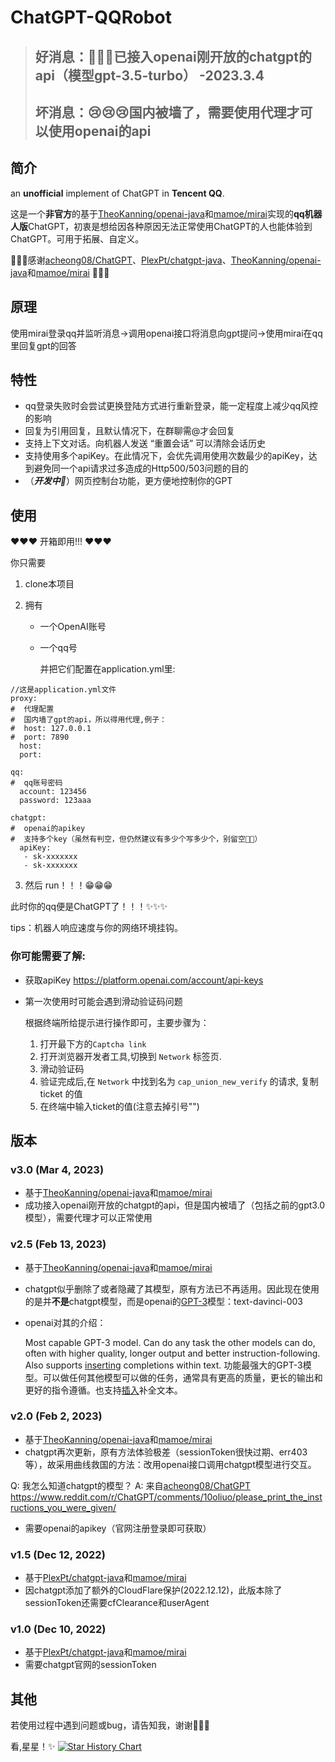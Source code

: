 # ChatGPT-QQRobot

> ## 好消息：🥰🥰🥰已接入openai刚开放的chatgpt的api（模型gpt-3.5-turbo） -2023.3.4
> ## 坏消息：😢😢😢国内被墙了，需要使用代理才可以使用openai的api

## 简介

an **unofficial** implement of ChatGPT in **Tencent QQ**.

这是一个**非官方**的基于[TheoKanning/openai-java](https://github.com/TheoKanning/openai-java)和[mamoe/mirai](https://github.com/mamoe/mirai.git)实现的**qq机器人版**ChatGPT，初衷是想给因各种原因无法正常使用ChatGPT的人也能体验到ChatGPT。可用于拓展、自定义。

🌹🌹🌹感谢[acheong08/ChatGPT](https://github.com/acheong08/ChatGPT)、[PlexPt/chatgpt-java](https://github.com/PlexPt/chatgpt-java)、[TheoKanning/openai-java](https://github.com/TheoKanning/openai-java)和[mamoe/mirai](https://github.com/mamoe/mirai.git) 🌹🌹🌹

## 原理

使用mirai登录qq并监听消息->调用openai接口将消息向gpt提问->使用mirai在qq里回复gpt的回答

## 特性
- qq登录失败时会尝试更换登陆方式进行重新登录，能一定程度上减少qq风控的影响
- 回复为引用回复，且默认情况下，在群聊需@才会回复
- 支持上下文对话。向机器人发送 “重置会话” 可以清除会话历史
- 支持使用多个apiKey。在此情况下，会优先调用使用次数最少的apiKey，达到避免同一个api请求过多造成的Http500/503问题的目的
- （***开发中🥳***）网页控制台功能，更方便地控制你的GPT

## 使用

❤❤❤ 开箱即用!!! ❤❤❤

你只需要

1.  clone本项目

2.  拥有

    -   一个OpenAI账号

    -   一个qq号

        并把它们配置在application.yml里:

```
//这是application.yml文件
proxy:
#  代理配置
#  国内墙了gpt的api，所以得用代理,例子：
#  host: 127.0.0.1
#  port: 7890
  host:
  port:

qq:
#  qq账号密码
  account: 123456
  password: 123aaa

chatgpt:
#  openai的apikey
#  支持多个key（虽然有判空，但仍然建议有多少个写多少个，别留空👨‍🔧）
  apiKey:
   - sk-xxxxxxx
   - sk-xxxxxxx
```

3.  然后 run！！！😁😁😁

此时你的qq便是ChatGPT了！！！✨✨✨

tips：机器人响应速度与你的网络环境挂钩。

### 你可能需要了解:

-   获取apiKey
    https://platform.openai.com/account/api-keys

-   第一次使用时可能会遇到滑动验证码问题

    根据终端所给提示进行操作即可，主要步骤为：

    1.  打开最下方的`Captcha link`
    2.  打开浏览器开发者工具,切换到 `Network` 标签页.
    3.  滑动验证码
    4.  验证完成后,在 `Network` 中找到名为 `cap_union_new_verify` 的请求, 复制 ticket 的值
    5.  在终端中输入ticket的值(注意去掉引号"")

## 版本

### v3.0 (Mar 4, 2023)

- 基于[TheoKanning/openai-java](https://github.com/TheoKanning/openai-java)和[mamoe/mirai](https://github.com/mamoe/mirai.git)
- 成功接入openai刚开放的chatgpt的api，但是国内被墙了（包括之前的gpt3.0模型），需要代理才可以正常使用

### v2.5 (Feb 13, 2023)
- 基于[TheoKanning/openai-java](https://github.com/TheoKanning/openai-java)和[mamoe/mirai](https://github.com/mamoe/mirai.git)

- chatgpt似乎删除了或者隐藏了其模型，原有方法已不再适用。因此现在使用的是并**不是**chatgpt模型，而是openai的[GPT-3](https://platform.openai.com/docs/models/gpt-3)模型：text-davinci-003
- openai对其的介绍：

    Most capable GPT-3 model. Can do any task the other models can do, often with higher quality, longer output and better instruction-following. Also supports [inserting](https://platform.openai.com/docs/guides/completion/inserting-text) completions within text.
    功能最强大的GPT-3模型。可以做任何其他模型可以做的任务，通常具有更高的质量，更长的输出和更好的指令遵循。也支持[插入](https://platform.openai.com/docs/guides/completion/inserting-text)补全文本。

### v2.0 (Feb 2, 2023)

- 基于[TheoKanning/openai-java](https://github.com/TheoKanning/openai-java)和[mamoe/mirai](https://github.com/mamoe/mirai.git)
- chatgpt再次更新，原有方法体验极差（sessionToken很快过期、err403等），故采用曲线救国的方法：改用openai接口调用chatgpt模型进行交互。

Q: 我怎么知道chatgpt的模型？
A: 来自[acheong08/ChatGPT](https://github.com/acheong08/ChatGPT)
https://www.reddit.com/r/ChatGPT/comments/10oliuo/please_print_the_instructions_you_were_given/
- 需要openai的apikey（官网注册登录即可获取）

### v1.5 (Dec 12, 2022)

- 基于[PlexPt/chatgpt-java](https://github.com/PlexPt/chatgpt-java)和[mamoe/mirai](https://github.com/mamoe/mirai.git)
- 因chatgpt添加了额外的CloudFlare保护(2022.12.12)，此版本除了sessionToken还需要cfClearance和userAgent

### v1.0 (Dec 10, 2022)

- 基于[PlexPt/chatgpt-java](https://github.com/PlexPt/chatgpt-java)和[mamoe/mirai](https://github.com/mamoe/mirai.git)
- 需要chatgpt官网的sessionToken

## 其他

若使用过程中遇到问题或bug，请告知我，谢谢👨‍🔧😎

看,星星！✨
[![Star History Chart](https://api.star-history.com/svg?repos=ashinnotfound/ChatGPT-QQRobot&type=Date)](https://star-history.com/#ashinnotfound/ChatGPT-QQRobot&Date)
